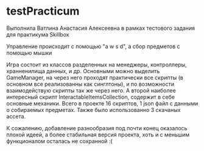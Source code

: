 # testPracticum

Выполнила Ватлина Анастасия Алексеевна в рамках тестового задания для практикума Skillbox

Управление происходит с помощью "a w s d", а сбор предметов с помощью мышки

Игра состоит из классов разделенных на менеджеры, контроллеры, хранненилища данных, и др. 
Основными можно выделить GameManager, на через него проходят практически все скрипты (в основном все реализованны как синглтоны), и по возможности взаимодействую скрипты так же через него.
А второй наиболее интересный скрипт InteractableItemsCollection, содержит в себе основные механики. 
Всего в проекте 16 скриптов, 1 json файл с данными о собираемых предметах. Также было использованно 3 скачаных ассета. 

К сожалению, добавление разнообразия под почти конец оказалось плохой идеей, а более стабильная версия проекта, хоть и с меньшим функционалом осталась не сохранной :(
